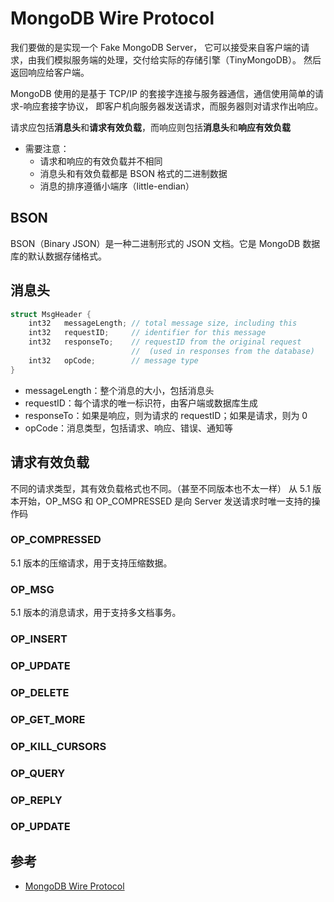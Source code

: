 # MongoDB Wire Protocol

我们要做的是实现一个 Fake MongoDB Server， 它可以接受来自客户端的请求，由我们模拟服务端的处理，交付给实际的存储引擎（TinyMongoDB）。
然后返回响应给客户端。

MongoDB 使用的是基于 TCP/IP 的套接字连接与服务器通信，通信使用简单的请求-响应套接字协议，
即客户机向服务器发送请求，而服务器则对请求作出响应。

请求应包括**消息头**和**请求有效负载**，而响应则包括**消息头**和**响应有效负载**
- 需要注意：
    - 请求和响应的有效负载并不相同
    - 消息头和有效负载都是 BSON 格式的二进制数据
    - 消息的排序遵循小端序（little-endian）

## BSON

BSON（Binary JSON）是一种二进制形式的 JSON 文档。它是 MongoDB 数据库的默认数据存储格式。

## 消息头

```c
struct MsgHeader {
    int32   messageLength; // total message size, including this
    int32   requestID;     // identifier for this message
    int32   responseTo;    // requestID from the original request
                           //  (used in responses from the database)
    int32   opCode;        // message type
}
```
- messageLength：整个消息的大小，包括消息头
- requestID：每个请求的唯一标识符，由客户端或数据库生成
- responseTo：如果是响应，则为请求的 requestID；如果是请求，则为 0
- opCode：消息类型，包括请求、响应、错误、通知等

## 请求有效负载

不同的请求类型，其有效负载格式也不同。（甚至不同版本也不太一样）
从 5.1 版本开始，OP_MSG 和 OP_COMPRESSED 是向 Server 发送请求时唯一支持的操作码

### OP_COMPRESSED
5.1 版本的压缩请求，用于支持压缩数据。

### OP_MSG
5.1 版本的消息请求，用于支持多文档事务。

### OP_INSERT

### OP_UPDATE

### OP_DELETE

### OP_GET_MORE

### OP_KILL_CURSORS

### OP_QUERY

### OP_REPLY

### OP_UPDATE

## 参考
- [MongoDB Wire Protocol](https://www.mongodb.com/zh-cn/docs/manual/reference/mongodb-wire-protocol/)